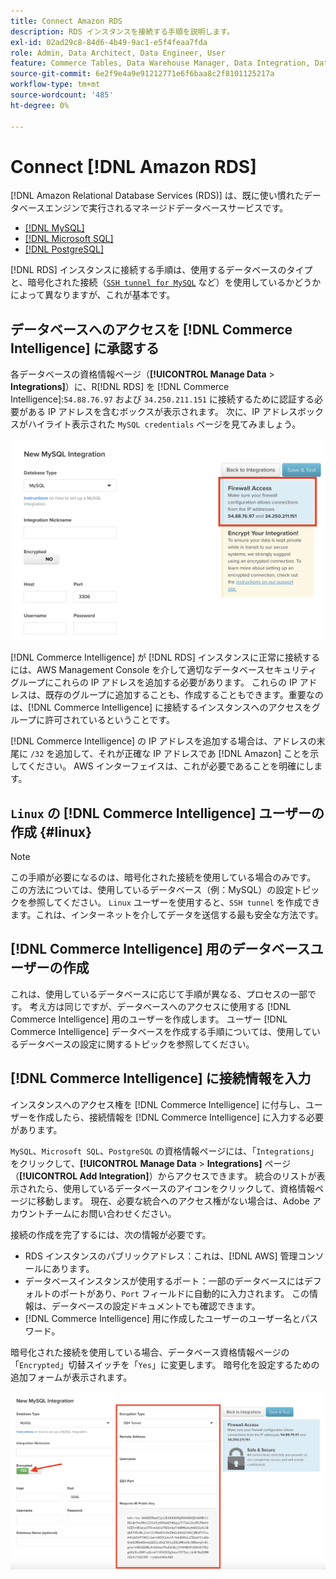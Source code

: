 ```yaml
---
title: Connect Amazon RDS
description: RDS インスタンスを接続する手順を説明します。
exl-id: 02ad29c8-84d6-4b49-9ac1-e5f4feaa7fda
role: Admin, Data Architect, Data Engineer, User
feature: Commerce Tables, Data Warehouse Manager, Data Integration, Data Import/Export
source-git-commit: 6e2f9e4a9e91212771e6f6baa8c2f8101125217a
workflow-type: tm+mt
source-wordcount: '485'
ht-degree: 0%

---
```


# Connect [!DNL Amazon RDS]

[!DNL Amazon Relational Database Services (RDS)] は、既に使い慣れたデータベースエンジンで実行されるマネージドデータベースサービスです。

* [[!DNL MySQL]](../integrations/mysql-via-a-direct-connection.md)
* [[!DNL Microsoft SQL]](../integrations/microsoft-sql-server.md)
* [[!DNL PostgreSQL]](../integrations/postgresql.md)

[!DNL RDS] インスタンスに接続する手順は、使用するデータベースのタイプと、暗号化された接続（[`SSH tunnel for MySQL`](../integrations/mysql-via-ssh-tunnel.md) など）を使用しているかどうかによって異なりますが、これが基本です。

## データベースへのアクセスを [!DNL Commerce Intelligence] に承認する

各データベースの資格情報ページ（**[!UICONTROL Manage Data** > **Integrations]**）に、R[!DNL RDS] を [!DNL Commerce Intelligence]:`54.88.76.97` および `34.250.211.151` に接続するために認証する必要がある IP アドレスを含むボックスが表示されます。 次に、IP アドレスボックスがハイライト表示された `MySQL credentials` ページを見てみましょう。

![](../../../assets/RDS_IP.png)

[!DNL Commerce Intelligence] が [!DNL RDS] インスタンスに正常に接続するには、AWS Management Console を介して適切なデータベースセキュリティグループにこれらの IP アドレスを追加する必要があります。 これらの IP アドレスは、既存のグループに追加することも、作成することもできます。重要なのは、[!DNL Commerce Intelligence] に接続するインスタンスへのアクセスをグループに許可されているということです。

[!DNL Commerce Intelligence] の IP アドレスを追加する場合は、アドレスの末尾に `/32` を追加して、それが正確な IP アドレスであ [!DNL Amazon] ことを示してください。 AWS インターフェイスは、これが必要であることを明確にします。

## `Linux` の [!DNL Commerce Intelligence] ユーザーの作成 {#linux}

>[!NOTE]
>
>この手順が必要になるのは、暗号化された接続を使用している場合のみです。 この方法については、使用しているデータベース（例：MySQL）の設定トピックを参照してください。 `Linux` ユーザーを使用すると、`SSH tunnel` を作成できます。これは、インターネットを介してデータを送信する最も安全な方法です。

## [!DNL Commerce Intelligence] 用のデータベースユーザーの作成

これは、使用しているデータベースに応じて手順が異なる、プロセスの一部です。 考え方は同じですが、データベースへのアクセスに使用する [!DNL Commerce Intelligence] 用のユーザーを作成します。 ユーザー [!DNL Commerce Intelligence] データベースを作成する手順については、使用しているデータベースの設定に関するトピックを参照してください。

## [!DNL Commerce Intelligence] に接続情報を入力

インスタンスへのアクセス権を [!DNL Commerce Intelligence] に付与し、ユーザーを作成したら、接続情報を [!DNL Commerce Intelligence] に入力する必要があります。

`MySQL`、`Microsoft SQL`、`PostgreSQL` の資格情報ページには、「`Integrations`」をクリックして、**[!UICONTROL Manage Data** > **Integrations]** ページ（**[!UICONTROL Add Integration]**）からアクセスできます。 統合のリストが表示されたら、使用しているデータベースのアイコンをクリックして、資格情報ページに移動します。 現在、必要な統合へのアクセス権がない場合は、Adobe アカウントチームにお問い合わせください。

接続の作成を完了するには、次の情報が必要です。

* RDS インスタンスのパブリックアドレス：これは、[!DNL AWS] 管理コンソールにあります。
* データベースインスタンスが使用するポート：一部のデータベースにはデフォルトのポートがあり、`Port` フィールドに自動的に入力されます。 この情報は、データベースの設定ドキュメントでも確認できます。
* [!DNL Commerce Intelligence] 用に作成したユーザーのユーザー名とパスワード。

暗号化された接続を使用している場合、データベース資格情報ページの「`Encrypted`」切替スイッチを「`Yes`」に変更します。 暗号化を設定するための追加フォームが表示されます。

![](../../../assets/sql-integration-encrypted-yes.png)



